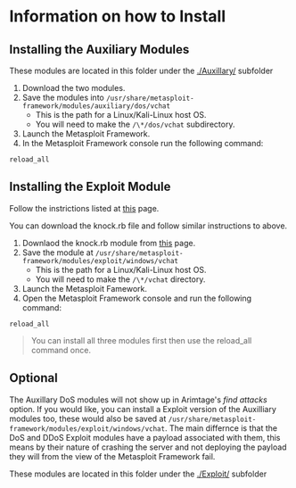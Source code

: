 # Information on how to Install
## Installing the Auxiliary Modules
These modules are located in this folder under the [./Auxillary/](./Auxillary/) subfolder 

1. Download the two modules.
1. Save the modules into `/usr/share/metasploit-framework/modules/auxiliary/dos/vchat`
     * This is the path for a Linux/Kali-Linux host OS.
     * You will need to make the `/\*/dos/vchat` subdirectory.
3. Launch the Metasploit Framework.
4. In the Metasploit Framework console run the following command:
``` 
reload_all
```
## Installing the Exploit Module
Follow the instrictions listed at [this](https://github.com/xinwenfu/Malware-Analysis/tree/main/MetasploitNewModule) page.

You can download the knock.rb file and follow similar instructions to above.
1. Downlaod the knock.rb module from [this](https://github.com/xinwenfu/Malware-Analysis/tree/main/MetasploitNewModule) page.
1. Save the module at `/usr/share/metasploit-framework/modules/exploit/windows/vchat`
     * This is the path for a Linux/Kali-Linux host OS. 
     * You will need to make the `/\*/vchat` directory.
1. Launch the Metasploit Famework. 
1. Open the Metasploit Framework console and run the following command:
``` 
reload_all
```

> You can install all three modules first then use the reload_all command once.
## Optional
The Auxillary DoS modules will not show up in Arimtage's *find attacks* option. If you would like, you can install a Exploit version of the Auxilliary modules too, these would also be saved at `/usr/share/metasploit-framework/modules/exploit/windows/vchat`. The main differnce is that the DoS and DDoS Exploit modules have a payload associated with them, this means by their nature of crashing the server and not deploying the payload they will from the view of the Metasploit Framework fail. 

These modules are located in this folder under the [./Exploit/](./Exploit/) subfolder 